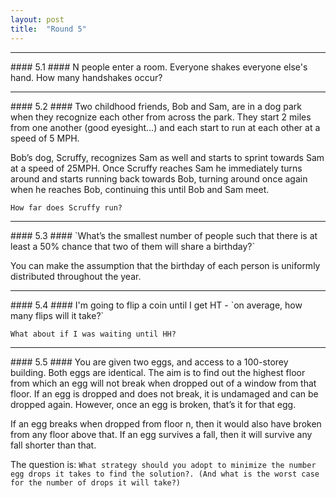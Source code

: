 ```yaml
---
layout: post
title:  "Round 5"
---
```


<hr>
#### 5.1 ####
N people enter a room.  Everyone shakes everyone else's hand.  How many handshakes occur?

<hr>
#### 5.2 ####
Two childhood friends, Bob and Sam, are in a dog park when they recognize each other from across the park. They start 2 miles from one another (good eyesight…) and each start to run at each other at a speed of 5 MPH.

Bob’s dog, Scruffy, recognizes Sam as well and starts to sprint towards Sam at a speed of 25MPH. Once Scruffy reaches Sam he immediately turns around and starts running back towards Bob, turning around once again when he reaches Bob, continuing this until Bob and Sam meet.

`How far does Scruffy run?`

<hr>
#### 5.3 ####
`What’s the smallest number of people such that there is at least a 50% chance that two of them will share a birthday?`

You can make the assumption that the birthday of each person is uniformly distributed throughout the year.

<hr>
#### 5.4 ####
I'm going to flip a coin until I get HT - `on average, how many flips will it take?`

`What about if I was waiting until HH?`

<hr>
#### 5.5 ####
You are given two eggs, and access to a 100-storey building. Both eggs are identical. The aim is to find out the highest floor from which an egg will not break when dropped out of a window from that floor. If an egg is dropped and does not break, it is undamaged and can be dropped again. However, once an egg is broken, that’s it for that egg.

If an egg breaks when dropped from floor n, then it would also have broken from any floor above that. If an egg survives a fall, then it will survive any fall shorter than that.

The question is: `What strategy should you adopt to minimize the number egg drops it takes to find the solution?. (And what is the worst case for the number of drops it will take?)`

